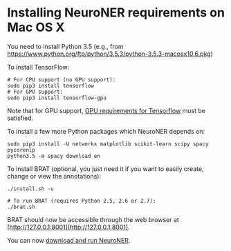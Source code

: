 # Installing NeuroNER requirements on Mac OS X


You need to install Python 3.5 (e.g., from https://www.python.org/ftp/python/3.5.3/python-3.5.3-macosx10.6.pkg)

To install TensorFlow:
```
# For CPU support (no GPU support):
sudo pip3 install tensorflow
# For GPU support:
sudo pip3 install tensorflow-gpu
```

Note that for GPU support, [GPU requirements for Tensorflow](https://www.tensorflow.org/install/install_mac) must be satisfied.

To install a few more Python packages which NeuroNER depends on:

```
sudo pip3 install -U networkx matplotlib scikit-learn scipy spacy pycorenlp
python3.5 -m spacy download en
```

To install BRAT (optional, you just need it if you want to easily create, change or view the annotations):

```
./install.sh -u

# To run BRAT (requires Python 2.5, 2.6 or 2.7):
./brat.sh
```

BRAT should now be accessible through the web browser at [http://127.0.0.1:8001](http://127.0.0.1:8001).

You can now [download and run NeuroNER](README.md#downloading-neuroner).

